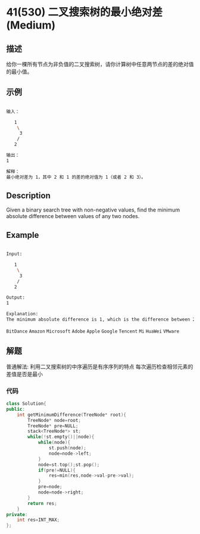# 41(530) 二叉搜索树的最小绝对差(Medium)

## 描述

给你一棵所有节点为非负值的二叉搜索树，请你计算树中任意两节点的差的绝对值的最小值。

## 示例

```bash 

输入：

   1
    \
     3
    /
   2

输出：
1

解释：
最小绝对差为 1，其中 2 和 1 的差的绝对值为 1（或者 2 和 3）。

```


## Description

Given a binary search tree with non-negative values, find the minimum absolute difference between values of any two nodes.

## Example

```bash

Input:

   1
    \
     3
    /
   2

Output:
1

Explanation:
The minimum absolute difference is 1, which is the difference between 2 and 1 (or between 2 and 3).

```

`BitDance` `Amazon` `Microsoft` `Adobe` `Apple` `Google` `Tencent` `Mi` `HuaWei` `VMware`


## 解题

普通解法: 利用二叉搜索树的中序遍历是有序序列的特点 每次遍历检查相邻元素的差值是否是最小

### 代码

```C++
class Solution{
public:
    int getMinimumDifference(TreeNode* root){
        TreeNode* node=root;
        TreeNode* pre=NULL;
        stack<TreeNode*> st;
        while(!st.empty()||node){
            while(node){
                st.push(node);
                node=node->left;
            }
            node=st.top();st.pop();
            if(pre!=NULL){
                res=min(res,node->val-pre->val);
            }
            pre=node;
            node=node->right;
        }
        return res;
    }
private:
    int res=INT_MAX;
};
```